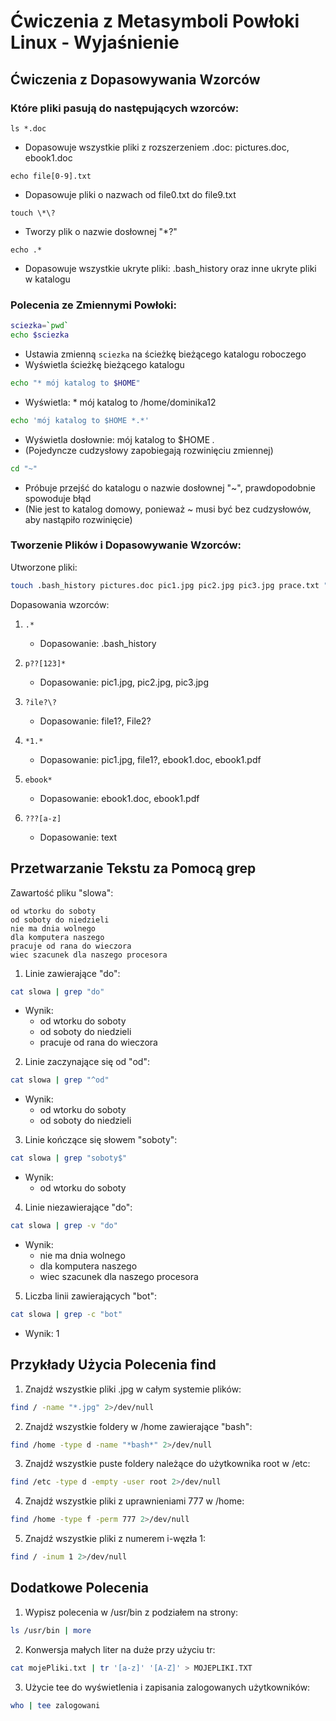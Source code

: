 # Ćwiczenia z Metasymboli Powłoki Linux - Wyjaśnienie

## Ćwiczenia z Dopasowywania Wzorców

### Które pliki pasują do następujących wzorców:

`ls *.doc`
- Dopasowuje wszystkie pliki z rozszerzeniem .doc: pictures.doc, ebook1.doc

`echo file[0-9].txt`
- Dopasowuje pliki o nazwach od file0.txt do file9.txt

`touch \*\?`
- Tworzy plik o nazwie dosłownej "*?"

`echo .*`
- Dopasowuje wszystkie ukryte pliki: .bash_history oraz inne ukryte pliki w katalogu

### Polecenia ze Zmiennymi Powłoki:

```bash
sciezka=`pwd`
echo $sciezka
```
- Ustawia zmienną `sciezka` na ścieżkę bieżącego katalogu roboczego
- Wyświetla ścieżkę bieżącego katalogu

```bash
echo "* mój katalog to $HOME"
```
- Wyświetla: * mój katalog to /home/dominika12

```bash
echo 'mój katalog to $HOME *.*'
```
- Wyświetla dosłownie: mój katalog to $HOME *.*
- (Pojedyncze cudzysłowy zapobiegają rozwinięciu zmiennej)

```bash
cd "~"
```
- Próbuje przejść do katalogu o nazwie dosłownej "~", prawdopodobnie spowoduje błąd
- (Nie jest to katalog domowy, ponieważ ~ musi być bez cudzysłowów, aby nastąpiło rozwinięcie)

### Tworzenie Plików i Dopasowywanie Wzorców:

Utworzone pliki:
```bash
touch .bash_history pictures.doc pic1.jpg pic2.jpg pic3.jpg prace.txt "file1?" "File2?" ebook1.doc ebook1.pdf gzp3 text
```

Dopasowania wzorców:
1. `.*`
   - Dopasowanie: .bash_history

2. `p??[123]*`
   - Dopasowanie: pic1.jpg, pic2.jpg, pic3.jpg

3. `?ile?\?`
   - Dopasowanie: file1?, File2?

4. `*1.*`
   - Dopasowanie: pic1.jpg, file1?, ebook1.doc, ebook1.pdf

5. `ebook*`
   - Dopasowanie: ebook1.doc, ebook1.pdf

6. `???[a-z]`
   - Dopasowanie: text

## Przetwarzanie Tekstu za Pomocą grep

Zawartość pliku "slowa":
```
od wtorku do soboty
od soboty do niedzieli
nie ma dnia wolnego
dla komputera naszego
pracuje od rana do wieczora
wiec szacunek dla naszego procesora
```

1. Linie zawierające "do":
```bash
cat slowa | grep "do"
```
- Wynik:
  - od wtorku do soboty
  - od soboty do niedzieli
  - pracuje od rana do wieczora

2. Linie zaczynające się od "od":
```bash
cat slowa | grep "^od"
```
- Wynik:
  - od wtorku do soboty
  - od soboty do niedzieli

3. Linie kończące się słowem "soboty":
```bash
cat slowa | grep "soboty$"
```
- Wynik:
  - od wtorku do soboty

4. Linie niezawierające "do":
```bash
cat slowa | grep -v "do"
```
- Wynik:
  - nie ma dnia wolnego
  - dla komputera naszego
  - wiec szacunek dla naszego procesora

5. Liczba linii zawierających "bot":
```bash
cat slowa | grep -c "bot"
```
- Wynik: 1

## Przykłady Użycia Polecenia find

1. Znajdź wszystkie pliki .jpg w całym systemie plików:
```bash
find / -name "*.jpg" 2>/dev/null
```

2. Znajdź wszystkie foldery w /home zawierające "bash":
```bash
find /home -type d -name "*bash*" 2>/dev/null
```

3. Znajdź wszystkie puste foldery należące do użytkownika root w /etc:
```bash
find /etc -type d -empty -user root 2>/dev/null
```

4. Znajdź wszystkie pliki z uprawnieniami 777 w /home:
```bash
find /home -type f -perm 777 2>/dev/null
```

5. Znajdź wszystkie pliki z numerem i-węzła 1:
```bash
find / -inum 1 2>/dev/null
```

## Dodatkowe Polecenia

1. Wypisz polecenia w /usr/bin z podziałem na strony:
```bash
ls /usr/bin | more
```

2. Konwersja małych liter na duże przy użyciu tr:
```bash
cat mojePliki.txt | tr '[a-z]' '[A-Z]' > MOJEPLIKI.TXT
```

3. Użycie tee do wyświetlenia i zapisania zalogowanych użytkowników:
```bash
who | tee zalogowani
```

